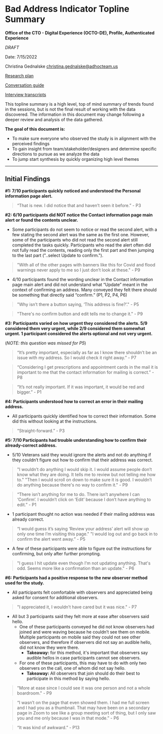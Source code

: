 # Bad Address Indicator Topline Summary

**Office of the CTO - Digital Experience (OCTO-DE), Profile, Authenticated Experience**

_DRAFT_

Date: 7/15/2022

Christina Gednalske [christina.gednalske@adhocteam.us](mailto:christina.gednalske@adhocteam.us)

[Research plan](link)

[Conversation guide](link)

[Interview transcripts](link)

This topline summary is a high level, top of mind summary of trends found in the sessions, but is not the final result of working with the data discovered. The information in this document may change following a deeper review and analysis of the data gathered.

**The goal of this document is:**

- To make sure everyone who observed the study is in alignment with the perceived findings
- To gain insight from team/stakeholder/designers and determine specific directions to pursue as we analyze the data
- To jump start synthesis by quickly organizing high level themes

---

## [](https://github.com/department-of-veterans-affairs/va.gov-team/blob/76a6ae2738fa2c58743c07b39c84b9899d14ca2e/products/identity-personalization/profile/personal-information/personal-information-revision/research/topline-summary.md#initial-findings)Initial Findings

**#1: 7/10 participants quickly noticed and understood the Personal information page alert.**

  > “That is new. I did notice that and haven’t seen it before.” - P3
  

**#2: 6/10 participants did NOT notice the Contact information page main alert or found the contents unclear.**

- Some participants do not seem to notice or read the second alert, with a few stating the second alert was the same as the first one. However, some of the participants who did not read the second alert still completed the tasks quickly. Participants who read the alert often did not fully read the contents, reading only the first part and then jumping to the last part ("..select Update to confirm.").

 > "With all of the other pages with banners like this for Covid and flood warnings never apply to me so I just don’t look at these." - P9

- 4/10 participants found the wording unclear in the Contact information page main alert and did not understand what “Update” meant in the context of confirming an address. Many conveyed they felt there should be something that directly said “confirm.” (P1, P2, P4, P6)

 > "Why isn’t there a button saying, ‘This address is fine?’." - P5

 > "There's no confirm button and edit tells me to change it." - P9


**#3: Participants varied on how urgent they considered the alerts. 5/9 considered them very urgent, while 2/9 considered them somewhat urgent. 1 participant considered the alerts optional and not very urgent.** 

(_NOTE: this question was missed for P5_)
  
 > “It’s pretty important, especially as far as I know there shouldn’t be an issue with my address. So I would check it right away.” - P7
  
 > “Considering I get prescriptions and appointment cards in the mail it is important to me that the contact information for mailing is correct.” - P8
 
 > “It’s not really important. If it was important, it would be red and bigger.” - P1
  

**#4: Participants understood how to correct an error in their mailing address.**

- All participants quickly identified how to correct their information. Some did this without looking at the instructions.
  
 > “Straight-forward.” - P3
  

**#5: 7/10 Participants had trouble understanding how to confirm their already-correct address.** 

- 5/10 Veterans said they would ignore the alerts and not do anything if they couldn’t figure out how to confirm that their address was correct.

 > "I wouldn’t do anything I would skip it. I would assume people don’t know what they are doing. It tells me to review but not telling me how to." "Then I would scroll on down to make sure it is good. I wouldn’t do anything because there's no way to confirm it." - P9 

 > “There isn’t anything for me to do. There isn’t anywhere I can ‘Confirm’. I wouldn’t click on ‘Edit’ because I don’t have anything to edit.” - P1

- 1 participant thought no action was needed if their mailing address was already correct.

 > “I would guess it’s saying ‘Review your address’ alert will show up only one time I’m visiting this page." "I would log out and go back in to confirm the alert went away.” - P5

- A few of these participants were able to figure out the instructions for confirming, but only after further prompting. 
 
 > "I guess I hit update even though I'm not updating anything. That's odd. Seems more like a confirmation than an update." - P6


**#6: Participants had a positive response to the new observer method used for the study.**

- All participants felt comfortable with observers and appreciated being asked for consent for additional observers. 
 
 >  "I appreciated it, I wouldn’t have cared but it was nice." - P7

- All but 3 participants said they felt more at ease after observers said hello. 
	- One of these participants conveyed he did not know observers had joined and were waving because he couldn’t see them on mobile. Multiple participants on mobile said they could not see other observers, and therefore if observers did not say an audible hello, did not know they were there. 
		- **Takeaway:** for this method, it's important that observers say audible hellos in case participants cannot see observers. 
	- For one of these participants, this may have to do with only two observers on the call, one of whom did not say hello. 
		- **Takeaway:** All observers that join should do their best to participate in this method by saying hello.

 > "More at ease since I could see it was one person and not a whole boardroom." - P9
 
 > “I wasn’t on the page that even showed them. I had me full screen and I had you as a thumbnail. That may have been on a secondary page in Zoom to see like a group meeting sort of thing, but I only saw you and me only because I was in that mode.” - P6

 > “It was kind of awkward.” - P13

